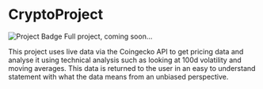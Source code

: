 # CryptoProject
<img src="https://ci.appveyor.com/api/projects/status/32r7s2skrgm9ubva?svg=true&passingText=master%20-%20OK" alt="Project Badge">
Full project, coming soon...

This project uses live data via the Coingecko API to get pricing data and analyse it using technical analysis such as looking at 100d volatility and moving averages.
This data is returned to the user in an easy to understand statement with what the data means from an unbiased perspective.
